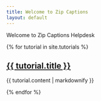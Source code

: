 ```yaml
---
title: Welcome to Zip Captions
layout: default
---
```


Welcome to Zip Captions Helpdesk

{% for tutorial in site.tutorials %}
  <h2>
    <a href="{{ tutorial.url }}">
      {{ tutorial.title }}
    </a>
  </h2>
  <p>{{ tutorial.content | markdownify }}</p>
{% endfor %}
